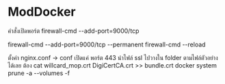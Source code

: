 # ModDocker
คำสั่งเปิดพอร์ต
firewall-cmd --add-port=9000/tcp

firewall-cmd --add-port=9000/tcp --permanent
firewall-cmd --reload



ตั้งค่า nginx.conf -> conf 
เปิดแค่ พอร์ต 443 
นำไฟล์ ssl ไปวางใน folder ตามไฟล์ตัวอย่างได้เลย
ต้อง  cat willcard_mop.crt DigiCertCA.crt >> bundle.crt
docker system prune -a --volumes -f
